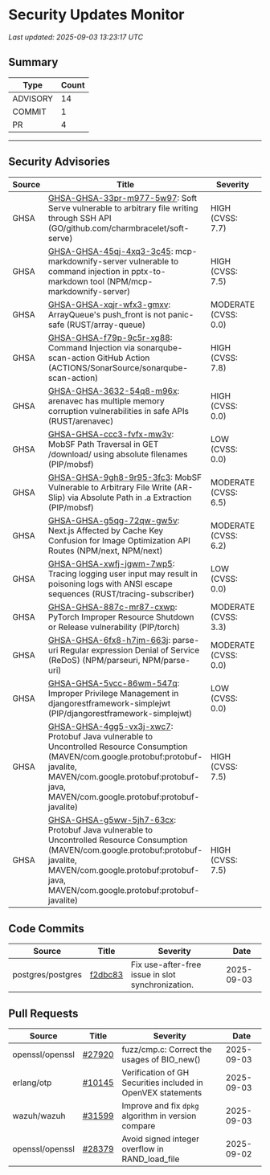 # Security Updates Monitor

*Last updated: 2025-09-03 13:23:17 UTC*

## Summary
| Type | Count |
|------|-------|
| ADVISORY | 14 |
| COMMIT | 1 |
| PR | 4 |

---

## Security Advisories

| Source | Title | Severity | Date |
|--------|-------|----------|------|
| GHSA | [GHSA-GHSA-33pr-m977-5w97](https://github.com/advisories/GHSA-33pr-m977-5w97): Soft Serve vulnerable to arbitrary file writing through SSH API (GO/github.com/charmbracelet/soft-serve) | HIGH (CVSS: 7.7) | 2025-09-02 |
| GHSA | [GHSA-GHSA-45qj-4xq3-3c45](https://github.com/advisories/GHSA-45qj-4xq3-3c45): mcp-markdownify-server vulnerable to command injection in pptx-to-markdown tool (NPM/mcp-markdownify-server) | HIGH (CVSS: 7.5) | 2025-09-02 |
| GHSA | [GHSA-GHSA-xqjr-wfx3-gmxv](https://github.com/advisories/GHSA-xqjr-wfx3-gmxv): ArrayQueue's push_front is not panic-safe (RUST/array-queue) | MODERATE (CVSS: 0.0) | 2025-09-02 |
| GHSA | [GHSA-GHSA-f79p-9c5r-xg88](https://github.com/advisories/GHSA-f79p-9c5r-xg88): Command Injection via sonarqube-scan-action GitHub Action (ACTIONS/SonarSource/sonarqube-scan-action) | HIGH (CVSS: 7.8) | 2025-09-02 |
| GHSA | [GHSA-GHSA-3632-54q8-m96x](https://github.com/advisories/GHSA-3632-54q8-m96x): arenavec has multiple memory corruption vulnerabilities in safe APIs (RUST/arenavec) | HIGH (CVSS: 0.0) | 2025-09-02 |
| GHSA | [GHSA-GHSA-ccc3-fvfx-mw3v](https://github.com/advisories/GHSA-ccc3-fvfx-mw3v): MobSF Path Traversal in GET /download/<filename> using absolute filenames (PIP/mobsf) | LOW (CVSS: 0.0) | 2025-09-02 |
| GHSA | [GHSA-GHSA-9gh8-9r95-3fc3](https://github.com/advisories/GHSA-9gh8-9r95-3fc3): MobSF Vulnerable to Arbitrary File Write (AR-Slip) via Absolute Path in .a Extraction (PIP/mobsf) | MODERATE (CVSS: 6.5) | 2025-09-02 |
| GHSA | [GHSA-GHSA-g5qg-72qw-gw5v](https://github.com/advisories/GHSA-g5qg-72qw-gw5v): Next.js Affected by Cache Key Confusion for Image Optimization API Routes (NPM/next, NPM/next) | MODERATE (CVSS: 6.2) | 2025-08-29 |
| GHSA | [GHSA-GHSA-xwfj-jgwm-7wp5](https://github.com/advisories/GHSA-xwfj-jgwm-7wp5):  Tracing logging user input may result in poisoning logs with ANSI escape sequences (RUST/tracing-subscriber) | LOW (CVSS: 0.0) | 2025-08-29 |
| GHSA | [GHSA-GHSA-887c-mr87-cxwp](https://github.com/advisories/GHSA-887c-mr87-cxwp): PyTorch Improper Resource Shutdown or Release vulnerability (PIP/torch) | MODERATE (CVSS: 3.3) | 2025-04-16 |
| GHSA | [GHSA-GHSA-6fx8-h7jm-663j](https://github.com/advisories/GHSA-6fx8-h7jm-663j): parse-uri Regular expression Denial of Service (ReDoS) (NPM/parseuri, NPM/parse-uri) | MODERATE (CVSS: 0.0) | 2025-01-16 |
| GHSA | [GHSA-GHSA-5vcc-86wm-547q](https://github.com/advisories/GHSA-5vcc-86wm-547q): Improper Privilege Management in djangorestframework-simplejwt (PIP/djangorestframework-simplejwt) | LOW (CVSS: 0.0) | 2024-03-16 |
| GHSA | [GHSA-GHSA-4gg5-vx3j-xwc7](https://github.com/advisories/GHSA-4gg5-vx3j-xwc7): Protobuf Java vulnerable to Uncontrolled Resource Consumption (MAVEN/com.google.protobuf:protobuf-javalite, MAVEN/com.google.protobuf:protobuf-java, MAVEN/com.google.protobuf:protobuf-javalite) | HIGH (CVSS: 7.5) | 2022-12-12 |
| GHSA | [GHSA-GHSA-g5ww-5jh7-63cx](https://github.com/advisories/GHSA-g5ww-5jh7-63cx): Protobuf Java vulnerable to Uncontrolled Resource Consumption (MAVEN/com.google.protobuf:protobuf-javalite, MAVEN/com.google.protobuf:protobuf-java, MAVEN/com.google.protobuf:protobuf-javalite) | HIGH (CVSS: 7.5) | 2022-12-12 |

## Code Commits

| Source | Title | Severity | Date |
|--------|-------|----------|------|
| postgres/postgres | [f2dbc83](https://github.com/postgres/postgres/commit/f2dbc83501d441a98f7799863e1b6f18af8e8fbe) | Fix use-after-free issue in slot synchronization. | 2025-09-03 |

## Pull Requests

| Source | Title | Severity | Date |
|--------|-------|----------|------|
| openssl/openssl | [#27920](https://github.com/openssl/openssl/pull/27920) | fuzz/cmp.c: Correct the usages of BIO_new() | 2025-09-03 |
| erlang/otp | [#10145](https://github.com/erlang/otp/pull/10145) | Verification of GH Securities included in OpenVEX statements | 2025-09-03 |
| wazuh/wazuh | [#31599](https://github.com/wazuh/wazuh/pull/31599) | Improve and fix `dpkg` algorithm in version compare | 2025-09-03 |
| openssl/openssl | [#28379](https://github.com/openssl/openssl/pull/28379) | Avoid signed integer overflow in RAND_load_file | 2025-09-02 |

